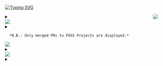 <!-- README.md -->
<!-- Author: D.A.Pelasgus -->
[![Typing SVG](https://readme-typing-svg.herokuapp.com?font=Noto+Sans&weight=800&size=100&letterSpacing=normal&duration=2500&pause=1500&color=F7F7F7&background=663399&center=true&vCenter=true&width=845&height=180&lines=D.A.PELASGUS;TECHNOCRAT)](https://pelasgus.xyz)

<!--THESES & CORRESPONDING PROJECTS-->
<img src="https://readme-typing-svg.herokuapp.com?font=Noto+Sans&weight=800&size=45&letterSpacing=Normal&duration=2500&pause=1500&color=F7F7F7&background=663399&multiline=true&repeat=false&width=845&height=65&lines=%F0%9F%93%9D%EF%BD%9CTHESES" style="float:right;"/>
<details>
  <summary>
    
  </summary>
</details>





<!--CONTRIBUTIONS-->
<img src="https://readme-typing-svg.herokuapp.com?font=Noto+Sans&weight=800&size=45&letterSpacing=Normal&duration=2500&pause=1500&color=F7F7F7&background=663399&multiline=true&repeat=false&width=845&height=65&lines=%F0%9F%92%BC%EF%BD%9CPHILANTHROPY"/>
<details>
  <summary>
    
      *N.B.: Only merged PRs to FOSS Projects are displayed.*
  
  </summary>

<details><summary><b>THIRD PARTY PUBLIC FOSS PROJECTS</b></summary>  

<!-- Third-Party Commits Start -->
<!-- Third-Party Commits Start -->
<details><summary><strong><a href="https://github.com/ChimeraOS/chimera">ChimeraOS/chimera</a> - </strong></summary>

- [Dependabot](https://github.com/ChimeraOS/chimera/pull/317)

</details>
<details><summary><strong><a href="https://github.com/ChimeraOS/chimeraos">ChimeraOS/chimeraos</a> - </strong></summary>

- [Dependabot](https://github.com/ChimeraOS/chimeraos/pull/1027)
- [Update README.md](https://github.com/ChimeraOS/chimeraos/pull/1023)
- [Fix Emoji Dispaly Error](https://github.com/ChimeraOS/chimeraos/pull/723)

</details>
<details><summary><strong><a href="https://github.com/tauri-apps/wry">tauri-apps/wry</a> - </strong></summary>

- [docs: shells for declarative package managers (guix and nix)](https://github.com/tauri-apps/wry/pull/1378)

</details>
<!-- Third-Party Commits End -->
</details>
<details><summary><b>PERSONAL FOSS PROJECTS</b></summary>  
  
<!-- First-Party Commits Start -->
<!-- First-Party Commits Start -->

<!-- First-Party Commits End -->
</details>

</details>


<!-- SOFTWARE STACK SNAPSHOT -->
<img src="https://readme-typing-svg.herokuapp.com?font=Noto+Sans&weight=800&size=45&letterSpacing=Normal&duration=2500&pause=1500&color=F7F7F7&background=663399&multiline=true&repeat=false&width=845&height=65&lines=%F0%9F%A7%B0%EF%BD%9CSOFTWARE+STACK+SNAPSHOT"/>
<details>
  <summary>
    
  </summary>


[![Top Langs](https://github-readme-stats.vercel.app/api/top-langs/?username=pelasgus&bg_color=00000000&hide_border=true&icon_color=&text_color=&hide_title=true&hide_rank=true&layout=compact&size_weight=0.5&count_weight=0.5)](https://github.com/pelasgus?tab=repositories)

[![rust](https://img.shields.io/badge/Rust-%235835CC?style=for-the-badge&logo=rust&logoColor=white)](https://www.rust-lang.org/)[![tailwind-css](https://img.shields.io/badge/Tailwind_CSS-%235835CC?style=for-the-badge&logo=tailwind-css&logoColor=white)](https://tailwindcss.com/)![scheme](https://img.shields.io/badge/Scheme-%235835CC?style=for-the-badge&logo=scheme&logoColor=white)![latex](https://img.shields.io/badge/Latex-%235835CC?style=for-the-badge&logo=latex&logoColor=white)![lua](https://img.shields.io/badge/Lua-%235835CC?style=for-the-badge&logo=lua&logoColor=white)![nushell](https://img.shields.io/badge/nushell-%235835CC?style=for-the-badge&logo=nushell&logoColor=white)![org-mode](https://img.shields.io/badge/org-%235835CC?style=for-the-badge&logo=org&logoColor=white)

![Git](https://img.shields.io/badge/git-%20%23663399.svg?style=for-the-badge&logo=git&logoColor=white)![kubernetes](https://img.shields.io/badge/kubernetes-%20%23663399.svg?style=for-the-badge&logo=kubernetes&logoColor=white)[![terraform](https://img.shields.io/badge/terraform-%20%23663399.svg?style=for-the-badge&logo=terraform&logoColor=white)](https://www.terraform.io/)[![helm](https://img.shields.io/badge/helm%20-%20%23663399.svg?style=for-the-badge&logo=helm&logoColor=white)](https://helm.sh/)[![SurrealDB](https://img.shields.io/badge/surrealdb-%20%23663399.svg?style=for-the-badge&logo=surrealdb&logoColor=white)](https://surrealdb.com/)[![Guix](https://img.shields.io/badge/guix%20-%20%23663399.svg?style=for-the-badge&logo=guix&logoColor=white)](https://guix.gnu.org/)![helix](https://img.shields.io/badge/helix-%20%23663399?style=for-the-badge&logo=helix&logoColor=white)![nix](https://img.shields.io/badge/nix-%20%23663399?style=for-the-badge&logo=nixos&logoColor=white)


</details>

<img src="https://readme-typing-svg.herokuapp.com?font=Noto+Sans&weight=800&size=45&letterSpacing=Normal&duration=2500&pause=1500&color=F7F7F7&background=663399&multiline=true&repeat=false&width=845&height=65&lines=%F0%9F%8C%90%EF%BD%9CSOCIAL"/>
<details>
  <summary>
    
  </summary>

[![github](https://img.shields.io/badge/GitHub-%20%23663399?style=for-the-badge&logo=github&logoColor=white)](https://github.com/pelasgus)[![linked-in](https://img.shields.io/badge/LinkedIn-%20%23663399?style=for-the-badge&logo=linkedin&logoColor=white)](https://linkedin.com/in/pelasgus)![kaggle](https://img.shields.io/badge/Kaggle-%20%23663399?style=for-the-badge&logo=Kaggle&logoColor=white)![leetcode](https://img.shields.io/badge/-LeetCode-%20%23663399?style=for-the-badge&logo=LeetCode&logoColor=white)[![rss](https://img.shields.io/badge/RSS-%20%23663399?style=for-the-badge&logo=rss&logoColor=white)](https://rss.pelasgus.software)

</details>